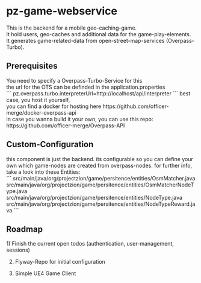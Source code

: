 <h1>pz-game-webservice</h1>

This is the backend for a mobile geo-caching-game.<br />
It hold users, geo-caches and additional data for the game-play-elements.<br />
It generates game-related-data from open-street-map-services (Overpass-Turbo).<br />

<h2>Prerequisites</h2>
You need to specify a Overpass-Turbo-Service for this <br />
the url for the OTS can be definded in the application.properties<br />
```
pz.overpass.turbo.interpreterUrl=http://localhost/api/interpreter
```
best case, you host it yourself, <br />
you can find a docker for hosting here https://github.com/officer-merge/docker-overpass-api <br />
in case you wanna build it your own, you can use this repo: https://github.com/officer-merge/Overpass-API <br />

<h2>Custom-Configuration</h2>
this component is just the backend.
its configurable so you can define your own which game-nodes are created from overpass-nodes.
for further info, take a look into these Entities:<br />
```
src/main/java/org/projectzion/game/persitence/entities/OsmMatcher.java
src/main/java/org/projectzion/game/persitence/entities/OsmMatcherNodeType.java
src/main/java/org/projectzion/game/persitence/entities/NodeType.java
src/main/java/org/projectzion/game/persitence/entities/NodeTypeReward.java
```
<h2>Roadmap</h2>
1) Finish the current open todos (authentication, user-management, sessions)

2) Flyway-Repo for initial configuration

3) Simple UE4 Game Client